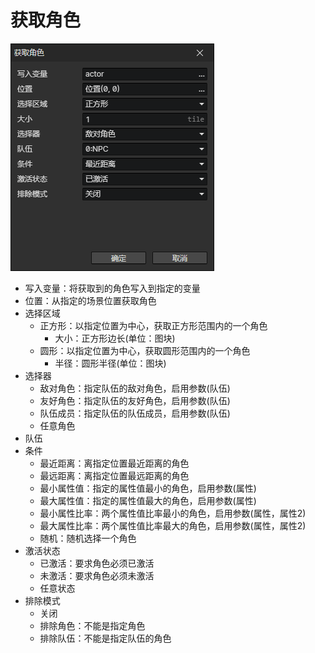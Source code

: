 # 获取角色

![](img/getActor-1.png)

- 写入变量：将获取到的角色写入到指定的变量
- 位置：从指定的场景位置获取角色
- 选择区域
  - 正方形：以指定位置为中心，获取正方形范围内的一个角色
    - 大小：正方形边长(单位：图块)
  - 圆形：以指定位置为中心，获取圆形范围内的一个角色
    - 半径：圆形半径(单位：图块)
- 选择器
  - 敌对角色：指定队伍的敌对角色，启用参数(队伍)
  - 友好角色：指定队伍的友好角色，启用参数(队伍)
  - 队伍成员：指定队伍的队伍成员，启用参数(队伍)
  - 任意角色
- 队伍
- 条件
  - 最近距离：离指定位置最近距离的角色
  - 最远距离：离指定位置最远距离的角色
  - 最小属性值：指定的属性值最小的角色，启用参数(属性)
  - 最大属性值：指定的属性值最大的角色，启用参数(属性)
  - 最小属性比率：两个属性值比率最小的角色，启用参数(属性，属性2)
  - 最大属性比率：两个属性值比率最大的角色，启用参数(属性，属性2)
  - 随机：随机选择一个角色
- 激活状态
  - 已激活：要求角色必须已激活
  - 未激活：要求角色必须未激活
  - 任意状态
- 排除模式
  - 关闭
  - 排除角色：不能是指定角色
  - 排除队伍：不能是指定队伍的角色